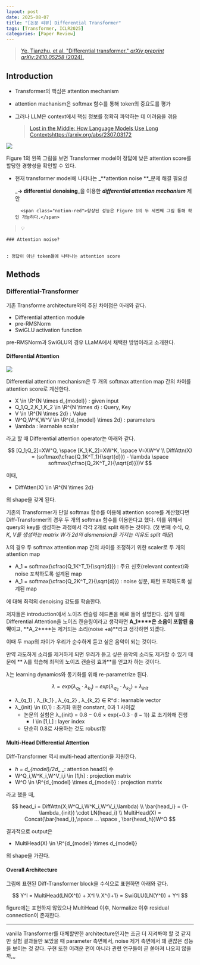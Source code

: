 ```yaml
---
layout: post
date: 2025-08-07
title: "[논문 리뷰] Differential Transformer"
tags: [Transformer, ICLR2025]
categories: [Paper Review]
---
```


> [Ye, Tianzhu, et al. "Differential transformer." ](https://arxiv.org/abs/2410.05258)[_arXiv preprint arXiv:2410.05258_](https://arxiv.org/abs/2410.05258)[ (2024).](https://arxiv.org/abs/2410.05258)



## Introduction

- Transformer의 핵심은 attention mechanism
- attention machanism은 softmax 함수를 통해 token의 중요도를 평가
- 그러나 LLM은 context에서 핵심 정보를 정확히 파악하는 데 어려움을 겪음

	> [Lost in the Middle: How Language Models Use Long Contextshttps://arxiv.org/abs/2307.03172](https://arxiv.org/abs/2307.03172)


![](https://prod-files-secure.s3.us-west-2.amazonaws.com/542b861c-36a8-4051-84e5-8804b6728dba/9083ea56-691a-4752-ae26-47f403431ac8/image.png?X-Amz-Algorithm=AWS4-HMAC-SHA256&X-Amz-Content-Sha256=UNSIGNED-PAYLOAD&X-Amz-Credential=ASIAZI2LB466ZSGDPKJG%2F20250912%2Fus-west-2%2Fs3%2Faws4_request&X-Amz-Date=20250912T021123Z&X-Amz-Expires=3600&X-Amz-Security-Token=IQoJb3JpZ2luX2VjEKr%2F%2F%2F%2F%2F%2F%2F%2F%2F%2FwEaCXVzLXdlc3QtMiJIMEYCIQCs7LGLs1ZChST4Y8Jm8r9dtqPDrFwE2RzmJ3tvPJRtfQIhALlXucZEYlKRwU9vCxIga5ZF8xz4QjxaHEu6Uyi8VcGJKv8DCCMQABoMNjM3NDIzMTgzODA1Igz8qs%2BJ4nuueMdiqNoq3AOFWktBLf7kNgHOkhe11%2Bgkr%2F%2BpbrGq0UoNtiVyGmO4wKjPmPDdhzzD6lzAvajVhHgfEOmGw1174T1Mu7Fz0dnJmAQOmS70Uu3ghgu1iQbqvK0ftFa21M%2BBeVH1FszKZs9AWE6Rwym8C79975YhrZ9M0M8%2Fjuo96oVKC6NFUZQMRYP9RMSKwVh35Ltv8yW%2BA2TfreFbXnNROdaX3ghr3QWoePdf%2BuugozLw%2BbZX1FhrABXzv%2F4%2Bo5OyeNitlQpD7LmOhgguJI64Nb2WdJeCxUuinUgkgNyZ6WurxkSD8NYJQ7vZefZXFRLFFRpUWOnsDmAy2fNEWKW169V%2FI8r70dUZECqch4eLsKck5JW%2F%2BiqxT12HFHvV52pDpI3rZ6391A%2FdtpkMXeJ3FgeGVXQxwaVjsh9YzNUGjv3JXoD987QBx9FVoJCRUZoQSxiZIGj6Xr%2FXiq%2FgNV0FNXF5r0OjtyPYd0Q%2BivbY3vZZ7swQ0oT1FowADSaSrbnGqewnOwNUpn%2B3M1ap8ivI40NVcv%2BVRnca3O92UqI12GFh13Q%2BD4LG7TSCQSJkdSiZnvIsWNsiSmtEwfS6TJ3cAaen6rF67fSPutVLZx1dvM%2F1gr8IdhpXuNohNLzAZRZKjmY5qDCu%2FI3GBjqkAdAQeZ3zTvcSXHbsY%2FX7%2B36EUiUCE9GDIV9QGy660cmTS9CaPRrgHyALrH23E4sFKGZeDVCderd4%2FsQybSeTCrpjgAmukmSfKK4qeDyXCWmUiVXrdjfG43pqlDhltRAKQFP7ClleLnTTU%2F7lR276YbLmp9zA74nPm19OEvahH0Jw68jbzZyj%2B022%2BPjoxTtlXxmUqqm2%2Boz7QMYEpAVczKdD5yO5&X-Amz-Signature=3f71050fb00f01d3708c4762f06081a8c9b4a0b42602a23add265188ebb25fb1&X-Amz-SignedHeaders=host&x-amz-checksum-mode=ENABLED&x-id=GetObject)


Figure 1의 왼쪽 그림을 보면 Transformer model이 정답에 낮은 attention score를 할당한 경향성을 확인할 수 있다.

- 현재 transformer model에 나타나는 _**attention noise **_문제 해결 필요성

	_**→ differential denoising**_을 이용한 _**differential attention mechanism**_ 제안


		<span class="notion-red">향상된 성능은 Figure 1의 두 세번째 그림 통해 확인 가능하다.</span>


> 💡 


	### Attention noise?


	: 정답이 아닌 token들에 나타나는 attention score



## Methods



### Differential-Transformer


기존 Transforme architecture와의 주된 차이점은 아래와 같다.

- Differential attention module
- pre-RMSNorm
- SwiGLU activation function

pre-RMSNorm과 SwiGLU의 경우 LLaMA에서 채택한 방법이라고 소개한다.



#### Differential Attention


![](https://prod-files-secure.s3.us-west-2.amazonaws.com/542b861c-36a8-4051-84e5-8804b6728dba/116d70b2-1963-4810-9167-f4c7d8a06e8f/image.png?X-Amz-Algorithm=AWS4-HMAC-SHA256&X-Amz-Content-Sha256=UNSIGNED-PAYLOAD&X-Amz-Credential=ASIAZI2LB466ZSGDPKJG%2F20250912%2Fus-west-2%2Fs3%2Faws4_request&X-Amz-Date=20250912T021123Z&X-Amz-Expires=3600&X-Amz-Security-Token=IQoJb3JpZ2luX2VjEKr%2F%2F%2F%2F%2F%2F%2F%2F%2F%2FwEaCXVzLXdlc3QtMiJIMEYCIQCs7LGLs1ZChST4Y8Jm8r9dtqPDrFwE2RzmJ3tvPJRtfQIhALlXucZEYlKRwU9vCxIga5ZF8xz4QjxaHEu6Uyi8VcGJKv8DCCMQABoMNjM3NDIzMTgzODA1Igz8qs%2BJ4nuueMdiqNoq3AOFWktBLf7kNgHOkhe11%2Bgkr%2F%2BpbrGq0UoNtiVyGmO4wKjPmPDdhzzD6lzAvajVhHgfEOmGw1174T1Mu7Fz0dnJmAQOmS70Uu3ghgu1iQbqvK0ftFa21M%2BBeVH1FszKZs9AWE6Rwym8C79975YhrZ9M0M8%2Fjuo96oVKC6NFUZQMRYP9RMSKwVh35Ltv8yW%2BA2TfreFbXnNROdaX3ghr3QWoePdf%2BuugozLw%2BbZX1FhrABXzv%2F4%2Bo5OyeNitlQpD7LmOhgguJI64Nb2WdJeCxUuinUgkgNyZ6WurxkSD8NYJQ7vZefZXFRLFFRpUWOnsDmAy2fNEWKW169V%2FI8r70dUZECqch4eLsKck5JW%2F%2BiqxT12HFHvV52pDpI3rZ6391A%2FdtpkMXeJ3FgeGVXQxwaVjsh9YzNUGjv3JXoD987QBx9FVoJCRUZoQSxiZIGj6Xr%2FXiq%2FgNV0FNXF5r0OjtyPYd0Q%2BivbY3vZZ7swQ0oT1FowADSaSrbnGqewnOwNUpn%2B3M1ap8ivI40NVcv%2BVRnca3O92UqI12GFh13Q%2BD4LG7TSCQSJkdSiZnvIsWNsiSmtEwfS6TJ3cAaen6rF67fSPutVLZx1dvM%2F1gr8IdhpXuNohNLzAZRZKjmY5qDCu%2FI3GBjqkAdAQeZ3zTvcSXHbsY%2FX7%2B36EUiUCE9GDIV9QGy660cmTS9CaPRrgHyALrH23E4sFKGZeDVCderd4%2FsQybSeTCrpjgAmukmSfKK4qeDyXCWmUiVXrdjfG43pqlDhltRAKQFP7ClleLnTTU%2F7lR276YbLmp9zA74nPm19OEvahH0Jw68jbzZyj%2B022%2BPjoxTtlXxmUqqm2%2Boz7QMYEpAVczKdD5yO5&X-Amz-Signature=d9a8ccee1c161f9195f3851b4000080038fdbfdbea2c6e369bc4e29d29a8d4a0&X-Amz-SignedHeaders=host&x-amz-checksum-mode=ENABLED&x-id=GetObject)


Differential attention mechanism은 두 개의 softmax attention map 간의 차이를 attention score로 계산한다.

- X \in \R^{N \times d\_{model}} : given input
- Q\_1,Q\_2,K\_1,K\_2 \in \R^{N \times d} : Query, Key
- V \in \R^{N \times 2d} : Value
- W^Q,W^K,W^V \in \R^{d\_{model} \times 2d} : parameters
- \lambda : learnable scalar

라고 할 때 Differential attention operator는 아래와 같다.


$$
[Q_1;Q_2]=XW^Q, \space [K_1;K_2]=XW^K, \space V=XW^V \\
DiffAttn(X) = (softmax(\cfrac{Q_1K^T_1}{\sqrt{d}}) - \lambda \space softmax(\cfrac{Q_2K^T_2}{\sqrt{d}}))V
$$


이때,

- DiffAtten(X) \in \R^{N \times 2d}

의 shape을 갖게 된다.


기존의 Transformer가 단일 softmax 함수를 이용해 attention score를 계산했다면 Diff-Transformer의 경우 두 개의 softmax 함수를 이용한다고 했다. 이를 위해서 query와 key를 생성하는 과정에서 각각 2개로 split 해주는 것이다. <span class="notion-red">(첫 번째 수식, </span><span class="notion-red">_Q, K, V를 생성하는 matrix W가 2d의 dismension을 가지는 이유도 split 때문_</span><span class="notion-red">)</span>


 λ의 경우 두 softmax attention map 간의 차이를 조정하기 위한 scaler로 두 개의 attention map

- A\_1 = softmax(\cfrac{Q\_1K^T\_1}{\sqrt{d}}) : 주요 신호(relevant context)와 noise 포착하도록 설계된 map
- A\_1 = softmax(\cfrac{Q\_2K^T\_2}{\sqrt{d}}) : noise 성분, 패턴 포착하도록 설계된 map 

에 대해 최적의 denoising 강도를 학습한다.


저자들은 introduction에서 노이즈 캔슬링 헤드폰을 예로 들어 설명한다. 쉽게 말해 Differential Attention을 노이즈 캔슬링이라고 생각하면 **A\_1****은 소음이 포함된 음악**이고, **A\_2****는 제거되는 소리(noise +a)**라고 생각하면 되겠다. 


이때 두 map의 차이가 우리가 순수하게 듣고 싶은 음악이 되는 것이다. 


만약 과도하게 소리를 제거하게 되면 우리가 듣고 싶은 음악의 소리도 제거할 수 있기 때문에 ** λ를 학습해 최적의 노이즈 캔슬링 효과**를 얻고자 하는 것이다.


λ는 learning dynamics와 동기화를 위해 re-parametrize 된다.


$$
\lambda = exp(\lambda_{q_1} \cdot \lambda_{k_1}) - exp(\lambda_{q_2} \cdot \lambda_{k_2}) + \lambda_{init}
$$

- λ\_{q\_1} , λ\_{k\_1} , λ\_{q\_2} , λ\_{k\_2} ∈ R^d : learnable vector
- λ\_{init} \in (0,1) : 초기화 위한 constant, 0과 1 사이값
	- 논문의 실험은 λ\_{init} = 0.8 − 0.6 × exp(−0.3 · (l − 1)) 로 초기화해 진행
		- l \in [1,L] : layer index
	- 단순히 0.8로 사용하는 것도 robust함


#### **Multi-Head Differential Attention**


Diff-Transformer 역시 multi-head attention을 지원한다.

- _h = d\_{model}/2d__ _: attention head의 수
- W^Q\_i,W^K\_i,W^V\_i,i \in [1,h] : projection matrix
- W^O \in \R^{d\_{model} \times d\_{model}} : projection matrix

라고 했을 때,


$$
head_i = DiffAttn(X;W^Q_i,W^K_i,W^V_i,\lambda) \\
\bar{head_i} = (1-\lambda_{init}) \cdot LN(head_i) \\
MultiHead(X) = Concat(\bar{head_i},\space ... \space , \bar{head_h})W^O
$$


결과적으로 output은

- MultiHead(X) \in \R^{d\_{model} \times d\_{model}}

의 shape을 가진다.



#### Overall Architecture


그림에 표현된 Diff-Transformer block을 수식으로 표현하면 아래와 같다.


$$
Y^l = MultiHead(LN(X^l)) + X^l \\
X^{l+1} = SwiGLU(LN(Y^l)) + Y^l
$$


figure에는 표현하지 않았으나 MultiHead 이후, Normalize 이후 residual connection이 존재한다.


---


vanilla Transformer를 대체할만한 architecture인지는 조금 더 지켜봐야 할 것 같지만 실험 결과들만 보았을 때 parameter 측면에서, noise 제거 측면에서 꽤 괜찮은 성능을 보이는 것 같다. 구현 또한 어려운 편이 아니라 관련 연구들이 곧 쏟아져 나오지 않을까,,,

